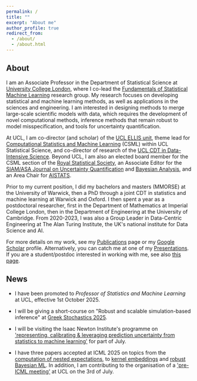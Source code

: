 ```yaml
---
permalink: /
title: ""
excerpt: "About me"
author_profile: true
redirect_from: 
  - /about/
  - /about.html
---
```


## About

I am an Associate Professor in the Department of Statistical Science at [University College London](https://www.ucl.ac.uk/statistics/), where I co-lead the [Fundamentals of Statistical Machine Learning](https://fsml-ucl.github.io) research group. My research focuses on developing statistical and machine learning methods, as well as applications in the sciences and engineering. I am interested in designing methods to merge large-scale scientific models with data, which requires the development of novel computational methods, inference methods that remain robust to model misspecification, and tools for uncertainty quantification.

At UCL, I am co-director (and scholar) of the [UCL ELLIS unit](https://ellis.eu/units/london-ucl), theme lead for [Computational Statistics and Machine Learning](https://www.ucl.ac.uk/statistics/research/computational-statistics-and-machine-learning) (CSML) within UCL Statistical Science, and co-director of research of the [UCL CDT in Data-Intensive Science](https://www.ucl.ac.uk/data-intensive-science-industry). Beyond UCL, I am also an elected board member for the CSML section of the [Royal Statistical Society](https://rss.org.uk/membership/rss-groups-and-committees/sections/statistical-computing/), an Associate Editor for the [SIAM/ASA Journal on Uncertainty Quantification](https://www.siam.org/publications/journals/siam-asa-journal-on-uncertainty-quantification-juq) and [Bayesian Analysis](https://projecteuclid.org/journals/bayesian-analysis), and an Area Chair for [AISTATS](http://aistats.org/aistats2024/index.html).

Prior to my current position, I did my bachelors and masters (MMORSE) at the University of Warwick, then a PhD through a joint CDT in statistics and machine learning at Warwick and Oxford. I then spent a year as a postdoctoral researcher, first in the Department of Mathematics at Imperial College London, then in the Department of Engineering at the University of Cambridge. From 2020-2023, I was also a Group Leader in Data-Centric Engineering at The Alan Turing Institute, the UK's national institute for Data Science and AI.

For more details on my work, see my [Publications](https://fxbriol.github.io/publications/) page or my [Google Scholar](https://scholar.google.co.uk/citations?user=yLBYtAwAAAAJ&hl=en) profile. Alternatively, you can catch me at one of my [Presentations](https://fxbriol.github.io/presentations/). If you are a student/postdoc interested in working with me, see also [this page](https://fxbriol.github.io/supervision/).


## News

* I have been promoted to *Professor of Statistics and Machine Learning* at UCL, effective 1st October 2025.

* I will be giving a short-course on "Robust and scalable simulation-based inference" at [Greek Stochastics 2025](https://www.stochastics.gr/meetings/omicron/index.html).

* I will be visiting the Isaac Newton Institute's programme on ['representing, calibrating & leveraging prediction uncertainty from statistics to machine learning'](https://www.newton.ac.uk/event/rcl/) for part of July.

* I have three papers accepted at ICML 2025 on topics from the [computation of nested expectations](https://arxiv.org/abs/2502.18284), to [kernel embeddings](https://mashanaslidnyk.github.io/assets/pdf/kqe.pdf) and [robust Bayesian ML](https://arxiv.org/abs/2502.02450). In addition, I am contributing to the organisation of a ['pre-ICML meeting'](https://sites.google.com/view/pre-icml-london-2025) at UCL on the 3rd of July.

